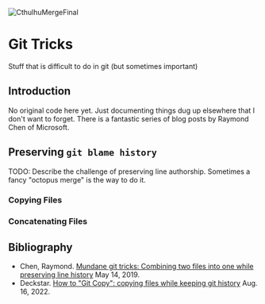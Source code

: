 
![CthulhuMergeFinal](https://github.com/Milnor/Git-Tricks/assets/7789866/3b7c5f6e-f845-4d71-a0b1-a003a2fa7f7a)
# Git Tricks
Stuff that is difficult to do in git (but sometimes important)

## Introduction
No original code here yet. Just documenting things dug up elsewhere that I don't want to forget.
There is a fantastic series of blog posts by Raymond Chen of Microsoft.
## Preserving `git blame history`
TODO: Describe the challenge of preserving line authorship.
Sometimes a fancy "octopus merge" is the way to do it.
### Copying Files

### Concatenating Files
## Bibliography
* Chen, Raymond. [Mundane git tricks: Combining two files into one while preserving line history](https://devblogs.microsoft.com/oldnewthing/20190514-00/?p=102493) May 14, 2019.
* Deckstar. [How to "Git Copy": copying files while keeping git history](https://dev.to/deckstar/how-to-git-copy-copying-files-while-keeping-git-history-1c9j) Aug. 16, 2022.

